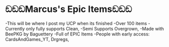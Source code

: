   # ඞඞඞMarcus's Epic Itemsඞඞඞ
-This will be where I post my UCP when its finished
-Over 100 items
-Currently only fully supports Clean,
-Semi Supports Overgrown,
-Made with BeePKG by Baguettery
-Full of EPIC Items
-People with early access: CardsAndGames_YT, Drgregs,
